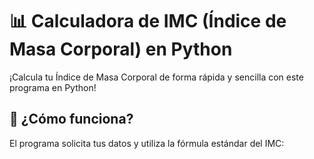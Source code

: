 # 📊 Calculadora de IMC (Índice de Masa Corporal) en Python

¡Calcula tu Índice de Masa Corporal de forma rápida y sencilla con este programa en Python! 

## 🚀 ¿Cómo funciona?

El programa solicita tus datos y utiliza la fórmula estándar del IMC: